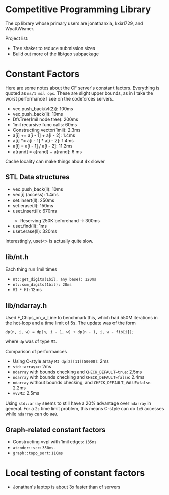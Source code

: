 # Competitive Programming Library

The cp library whose primary users are jonathanxia, kxia1729, and WyattWismer.

Project list:
* Tree shaker to reduce submission sizes
* Build out more of the lib/geo subpackage

# Constant Factors

Here are some notes about the CF server's constant factors. Everything is quoted
as `ms/1 mil ops`. These are slight upper bounds, as in I take the worst performance I
see on the codeforces servers.

* vec.push_back(vl(2)): 100ms
* vec.push_back(ll): 10ms
* DfsTree(1mil node tree): 200ms
* 1mil recursive func calls: 60ms
* Constructing vector(1mil): 2.3ms
* a[i] += a[i - 1] + a[i - 2]: 1.4ms
* a[i] *= a[i - 1] * a[i - 2]: 1.4ms
* a[i] = a[i - 1] / a[i - 2]: 11.2ms
* a[rand] = a[rand] + a[rand]: 6 ms

Cache locality can make things about 4x slower

## STL Data structures

* vec.push_back(ll): 10ms
* vec[i] (access): 1.4ms
* set<ll>.insert(ll): 250ms
* set<ll>.erase(ll): 150ms
* uset<ll>.insert(ll): 670ms
    * Reserving 250K beforehand -> 300ms
* uset<ll>.find(ll): 1ms
* uset<ll>.erase(ll): 320ms

Interestingly, uset<> is actually quite slow.

## lib/nt.h
Each thing run 1mil times
* `nt::get_digits(1bil, any base): 120ms` 
* `nt::sum_digits(1bil): 20ms`
* `MI * MI`: 12ms

## lib/ndarray.h

Used F_Chips_on_a_Line to benchmark this, which had 550M iterations in the hot-loop and
a time limit of 5s. The update was of the form
```
dp(n, i, w) = dp(n, i - 1, w) + dp(n - 1, i, w - fib[i]);
```
where `dp` was of type `MI`.

Comparison of performances
* Using C-style array `MI dp[2][11][50000]`: 2ms
* `std::array<>`: 2ms
* `ndarray` with bounds checking and `CHECK_DEFAULT=true`: 2.5ms
* `ndarray` with bounds checking and `CHECK_DEFAULT=false`: 2.4ms
* `ndarray` without bounds checking, and `CHECK_DEFAULT_VALUE=false`: 2.2ms
* `vvvMI`: 2.5ms

Using `std::array` seems to still have a 20% advantage over `ndarray` in general. For a `2s` time
limit problem, this means C-style can do `1e9` accesses while `ndarray` can do `8e8`.

## Graph-related constant factors

* Constructing vvpl with 1mil edges: `135ms`
* `atcoder::scc`: `350ms`.
* `graph::topo_sort`: `110ms`

# Local testing of constant factors

* Jonathan's laptop is about 3x faster than cf servers